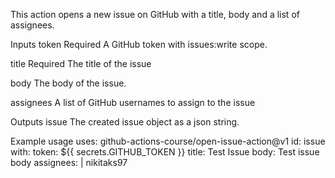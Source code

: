 This action opens a new issue on GitHub with a title, body and a list of assignees.

Inputs
token
Required A GitHub token with issues:write scope.

title
Required The title of the issue

body
The body of the issue.

assignees
A list of GitHub usernames to assign to the issue

Outputs
issue
The created issue object as a json string.

Example usage
uses: github-actions-course/open-issue-action@v1
  id: issue
  with:
    token: ${{ secrets.GITHUB_TOKEN }}
    title: Test Issue
    body: Test issue body
    assignees: |
      nikitaks97
